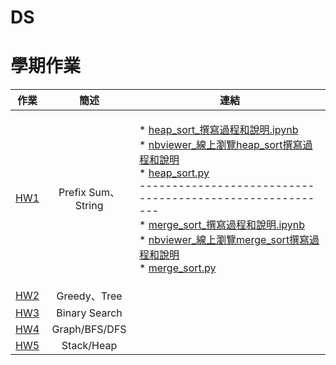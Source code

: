 # DS
# 學期作業

|                                 作業                                |                                   簡述                                  |                                                                                                                                                                                                                                                                                                                                                                                                                                                                                                              連結                                                                                                                                                                                                                                                                                                                                                                                                                                                                                                             |
|:-------------------------------------------------------------------:|:-----------------------------------------------------------------------:|:-----------------------------------------------------------------------------------------------------------------------------------------------------------------------------------------------------------------------------------------------------------------------------------------------------------------------------------------------------------------------------------------------------------------------------------------------------------------------------------------------------------------------------------------------------------------------------------------------------------------------------------------------------------------------------------------------------------------------------------------------------------------------------------------------------------------------------------------------------------------------------------------------------------------------------------------------------------------------------------------------------------------------------:|
| [HW1](https://github.com/agying/leetcode-practices/tree/master/HW1)|Prefix Sum、String| <p align="left">* [heap_sort_撰寫過程和說明.ipynb](https://github.com/agying/leetcode-practices/blob/master/HW2/heap_sort%E5%AD%B8%E7%BF%92%E6%AD%B7%E7%A8%8B_04154135.ipynb)<br>* [nbviewer_線上瀏覽heap_sort撰寫過程和說明](https://nbviewer.jupyter.org/github/agying/leetcode-practices/blob/master/HW2/heap_sort%E5%AD%B8%E7%BF%92%E6%AD%B7%E7%A8%8B_04154135.ipynb)<br>* [heap_sort.py](https://github.com/agying/leetcode-practices/blob/master/HW2/heap_sort_04154135.py)<br>---------------------------------------------------------<br>* [merge_sort_撰寫過程和說明.ipynb](https://github.com/agying/leetcode-practices/blob/master/HW2/merge_sort%E5%AD%B8%E7%BF%92%E6%AD%B7%E7%A8%8B_04154135.ipynb)<br>* [nbviewer_線上瀏覽merge_sort撰寫過程和說明](https://nbviewer.jupyter.org/github/agying/leetcode-practices/blob/master/HW2/merge_sort%E5%AD%B8%E7%BF%92%E6%AD%B7%E7%A8%8B_04154135.ipynb)<br>* [merge_sort.py](https://github.com/agying/leetcode-practices/blob/master/HW2/merge_sort_04154135.py)</p> | 
| [HW2]() |Greedy、Tree| <p align="left">   |
| [HW3]() |Binary Search| <p align="left">  |
| [HW4]() |Graph/BFS/DFS| <p align="left">  |
| [HW5]() |Stack/Heap| <p align="left">     |
